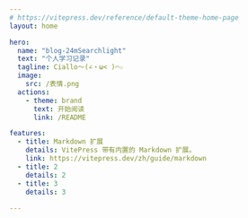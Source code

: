 ```yaml
---
# https://vitepress.dev/reference/default-theme-home-page
layout: home

hero:
  name: "blog-24mSearchlight"
  text: "个人学习记录"
  tagline: Ciallo～(∠・ω< )⌒☆
  image: 
    src: /表情.png
  actions:
    - theme: brand
      text: 开始阅读
      link: /README

features:
  - title: Markdown 扩展
    details: VitePress 带有内置的 Markdown 扩展。
    link: https://vitepress.dev/zh/guide/markdown
  - title: 2
    details: 2
  - title: 3
    details: 3
  
---
```

<DataPanel />
<HomeUnderline />
<MyLayout />

